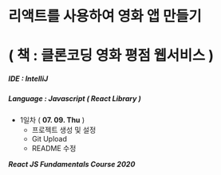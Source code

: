 # 리액트를 사용하여 영화 앱 만들기
# ( 책 : 클론코딩 영화 평점 웹서비스 )

##### IDE : IntelliJ
##### Language : Javascript ( React Library )

* 1일차 ( **07. 09. Thu** )
    * 프로젝트 생성 및 설정
    * Git Upload
    * README 수정

***React JS Fundamentals Course 2020***